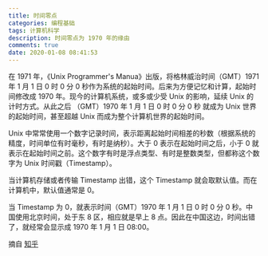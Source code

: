 ```yaml
---
title: 时间零点
categories: 编程基础
tags: 计算机科学
description: 时间零点为 1970 年的缘由
comments: true
date: 2020-01-08 08:41:53
---
```


在 1971 年，《Unix Programmer's Manua》出版，将格林威治时间（GMT）1971 年 1 月 1 日 0 时 0 分 0 秒作为系统的起始时间。后来为方便记忆和计算，起始时间修改成 1970 年。现今的计算机系统，或多或少受 Unix 的影响，延续 Unix 的计时方式。从此之后 （GMT）1970 年 1 月 1 日 0 时 0 分 0 秒 就成为 Unix 世界的起始时间，甚至超越 Unix 而成为整个计算机世界的起始时间。

Unix 中常常使用一个数字记录时间，表示距离起始时间相差的秒数（根据系统的精度，时间单位有时毫秒，有时是纳秒）。大于 0 表示在起始时间之后，小于 0 就表示在起始时间之前。这个数字有时是浮点类型、有时是整数类型，但都称这个数字为 Unix 时间戳（Timestamp）。

当计算机存储或者传输 Timestamp 出错，这个 Timestamp 就会取默认值。而在计算机中，默认值通常是 0。

当 Timestamp 为 0，就表示时间（GMT）1970 年 1 月 1 日 0 时 0 分 0 秒。中国使用北京时间，处于东 8 区，相应就是早上 8 点。因此在中国这边，时间出错了，就经常会显示成 1970 年 1 月 1 日 08:00。

摘自 [知乎](https://zhuanlan.zhihu.com/p/23752093)
